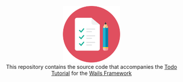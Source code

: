 
<p align="center" style="text-align: center">
   <img src="appicon.png" width="30%"><br/>
   This repository contains the source code that accompanies the <a href="https://wails.app/tutorials/todo.html">Todo Tutorial</a> for the <a href="https://github.com/wailsapp/wails">Wails Framework</a>
</p>


